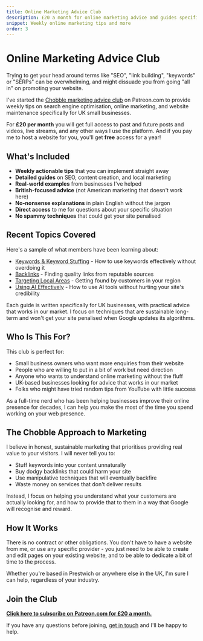 ```yaml
---
title: Online Marketing Advice Club
description: £20 a month for online marketing advice and guides specific to running an online business in the UK.
snippet: Weekly online marketing tips and more
order: 3
---
```


# Online Marketing Advice Club

Trying to get your head around terms like "SEO", "link building", "keywords" or "SERPs" can be overwhelming, and might dissuade you from going "all in" on promoting your website.

I've started the [Chobble marketing advice club](https://www.patreon.com/Chobble) on Patreon.com to provide weekly tips on search engine optimisation, online marketing, and website maintenance specifically for UK small businesses.

For **£20 per month** you will get full access to past and future posts and videos, live streams, and any other ways I use the platform. And if you pay me to host a website for you, you'll get **free** access for a year!

## What's Included

- **Weekly actionable tips** that you can implement straight away
- **Detailed guides** on SEO, content creation, and local marketing
- **Real-world examples** from businesses I've helped
- **British-focused advice** (not American marketing that doesn't work here)
- **No-nonsense explanations** in plain English without the jargon
- **Direct access** to me for questions about your specific situation
- **No spammy techniques** that could get your site penalised

## Recent Topics Covered

Here's a sample of what members have been learning about:

- [Keywords & Keyword Stuffing](https://www.patreon.com/posts/keyword-keyword-121654491) - How to use keywords effectively without overdoing it
- [Backlinks](https://www.patreon.com/posts/backlinks-120218288) - Finding quality links from reputable sources
- [Targeting Local Areas](https://www.patreon.com/posts/targeting-local-119714736) - Getting found by customers in your region
- [Using AI Effectively](https://www.patreon.com/posts/using-ai-120755818) - How to use AI tools without hurting your site's credibility

Each guide is written specifically for UK businesses, with practical advice that works in our market. I focus on techniques that are sustainable long-term and won't get your site penalised when Google updates its algorithms.

## Who Is This For?

This club is perfect for:

- Small business owners who want more enquiries from their website
- People who are willing to put in a bit of work but need direction
- Anyone who wants to understand online marketing without the fluff
- UK-based businesses looking for advice that works in our market
- Folks who might have tried random tips from YouTube with little success

As a full-time nerd who has been helping businesses improve their online presence for decades, I can help you make the most of the time you spend working on your web presence.

## The Chobble Approach to Marketing

I believe in honest, sustainable marketing that prioritises providing real value to your visitors. I will never tell you to:

- Stuff keywords into your content unnaturally
- Buy dodgy backlinks that could harm your site
- Use manipulative techniques that will eventually backfire
- Waste money on services that don't deliver results

Instead, I focus on helping you understand what your customers are actually looking for, and how to provide that to them in a way that Google will recognise and reward.

## How It Works

There is no contract or other obligations. You don't have to have a website from me, or use any specific provider - you just need to be able to create and edit pages on your existing website, and to be able to dedicate a bit of time to the process.

Whether you're based in Prestwich or anywhere else in the UK, I'm sure I can help, regardless of your industry.

## Join the Club

**[Click here to subscribe on Patreon.com for £20 a month.](https://www.patreon.com/Chobble)**

If you have any questions before joining, [get in touch](/contact/) and I'll be happy to help.
